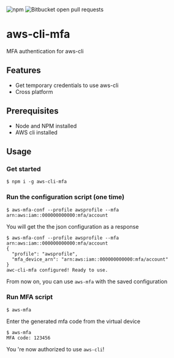 ![npm](https://img.shields.io/npm/v/aws-cli-mfa?style=for-the-badge) ![Bitbucket open pull requests](https://img.shields.io/bitbucket/pr-raw/sotoskip/aws-cli-mfa?style=for-the-badge)


# aws-cli-mfa

MFA authentication for aws-cli




## Features

- Get temporary credentials to use aws-cli
- Cross platform



## Prerequisites

- Node and NPM installed
- AWS cli installed



## Usage

### Get started

```
$ npm i -g aws-cli-mfa
```



### Run the configuration script (one time)

```
$ aws-mfa-conf --profile awsprofile --mfa arn:aws:iam::000000000000:mfa/account
```

You will get the the json configuration as a response

```
$ aws-mfa-conf --profile awsprofile --mfa arn:aws:iam::000000000000:mfa/account
{
  "profile": "awsprofile",
  "mfa_device_arn": "arn:aws:iam::000000000000:mfa/account"
}
awc-cli-mfa configured! Ready to use.
```

From now on, you can use `aws-mfa` with the saved configuration



### Run MFA script

```
$ aws-mfa
```

Enter the generated mfa code from the virtual device

```
$ aws-mfa
MFA code: 123456
```

You 're now authorized to use `aws-cli`!